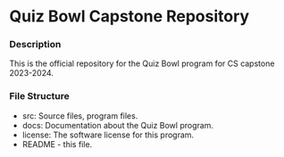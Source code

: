 # Quiz Bowl Capstone Repository
### Description
This is the official repository for the Quiz Bowl program for CS capstone 2023-2024.

### File Structure
- src: Source files, program files.
- docs: Documentation about the Quiz Bowl program.
- license: The software license for this program.
- README - this file.
